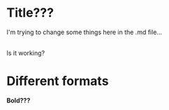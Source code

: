 
Title???
====
I'm trying to change some things here in the .md file...

<br>
Is it working?

# Different formats

**Bold???**
